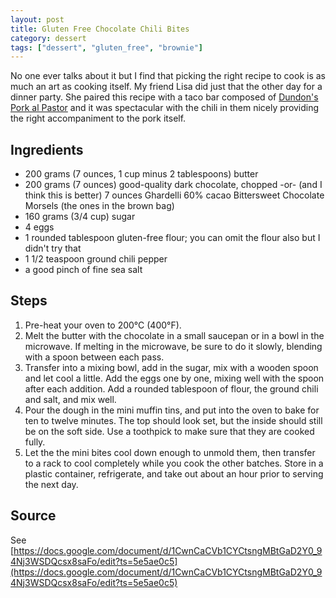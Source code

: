 ```yaml
---
layout: post
title: Gluten Free Chocolate Chili Bites
category: dessert
tags: ["dessert", "gluten_free", "brownie"]
---
```

No one ever talks about it but I find that picking the right recipe to cook is as much an art as cooking itself.  My friend Lisa did just that the other day for a dinner party.  She paired this recipe with a taco bar composed of [Dundon's Pork al Pastor](https://fuzzyblog.io/recipes/mexican/2020/02/25/dundon-s-pork-al-pastor.html) and it was spectacular with the chili in them nicely providing the right accompaniment to the pork itself.

## Ingredients

* 200 grams (7 ounces, 1 cup minus 2 tablespoons) butter
* 200 grams (7 ounces) good-quality dark chocolate, chopped -or- (and I think this is better) 7 ounces Ghardelli 60% cacao Bittersweet Chocolate Morsels (the ones in the brown bag)
* 160 grams (3/4 cup) sugar
* 4 eggs
* 1 rounded tablespoon gluten-free flour; you can omit the flour also but I didn't try that
* 1 1/2 teaspoon ground chili pepper
* a good pinch of fine sea salt

## Steps

1. Pre-heat your oven to 200°C (400°F).
2. Melt the butter with the chocolate in a small saucepan or in a bowl in the microwave. If melting in the microwave, be sure to do it slowly, blending with a spoon between each pass.
3. Transfer into a mixing bowl, add in the sugar, mix with a wooden spoon and let cool a little. Add the eggs one by one, mixing well with the spoon after each addition. Add a rounded tablespoon of flour, the ground chili and salt, and mix well.
4. Pour the dough in the mini muffin tins, and put into the oven to bake for ten to twelve minutes. The top should look set, but the inside should still be on the soft side.  Use a toothpick to make sure that they are cooked fully.
5. Let the the mini bites cool down enough to unmold them, then transfer to a rack to cool completely while you cook the other batches. Store in a plastic container, refrigerate, and take out about an hour prior to serving the next day.

## Source

See [https://docs.google.com/document/d/1CwnCaCVb1CYCtsngMBtGaD2Y0_94Nj3WSDQcsx8saFo/edit?ts=5e5ae0c5](https://docs.google.com/document/d/1CwnCaCVb1CYCtsngMBtGaD2Y0_94Nj3WSDQcsx8saFo/edit?ts=5e5ae0c5)

